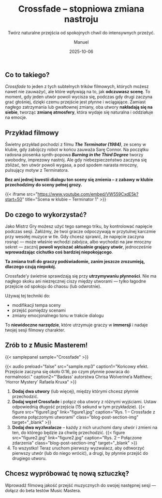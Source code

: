 ﻿---
title: "Crossfade – stopniowa zmiana nastroju"
subtitle: "Twórz naturalne przejścia od spokojnych chwil do intensywnych przeżyć."
date: 2025-10-06
author: "Manuel"
thumbnail: "en/blog/crossfade/thumbnail.jpg"
---

## Co to takiego?

*Crossfade* to jeden z tych subtelnych trików filmowych, których możesz nawet nie zauważyć, ale które wpływają na to, jak **odczuwasz scenę**. To moment, gdy jeden utwór powoli wycisza się, podczas gdy drugi zaczyna grać głośniej, dzięki czemu przejście jest płynne i wciągające. Zamiast nagłego zatrzymania lub gwałtownej zmiany, oba utwory **nakładają się na siebie**, tworząc **zmianę atmosfery**, która wydaje się naturalna i oddziałuje na emocje.

## Przykład filmowy

Świetny przykład pochodzi z filmu ***The Terminator (1984)***, ze sceny w klubie, gdy zabójczy robot w końcu zauważa Sarę Connor. Na początku radosna piosenka synth-popowa ***Burning in the Third Degree*** tworzy swobodny, imprezowy nastrój. Ale gdy niebezpieczeństwo zaczyna się zbliżać, ten utwór powoli wygasa, a pod spodem narasta mroczny, pulsujący motyw z Terminatora.  

**Bez ani jednej kwestii dialogu ton sceny się zmienia – z zabawy w klubie przechodzimy do sceny pełnej grozy.**

{{< iframe src="https://www.youtube.com/embed/VW559CxdE5k?start=50" title="Scena w klubie – Terminator 1" >}}

## Do czego to wykorzystać?

Jako Mistrz Gry możesz użyć tego samego triku, by kontrolować napięcie podczas sesji. Załóżmy, że twoi gracze odpoczywają w przytulnej karczmie przy wesołej muzyce w tle. Gdy chcesz sprawić, że napięcie zaczyna rosnąć — może właśnie wchodzi zabójca, albo wychodzi na jaw mroczny sekret — zacznij **powoli wyciszać aktualnie grający utwór**, jednocześnie **wprowadzając cichutko coś bardziej niepokojącego**.  

**Ta zmiana trafi do graczy podświadomie, zanim jeszcze zrozumieją, dlaczego czują niepokój.**

Crossfade’y świetnie sprawdzają się przy **utrzymywaniu płynności**. Nie ma nagłego skoku ani niezręcznej ciszy między utworami — tylko łagodne przejście od spokoju do chaosu (lub odwrotnie).  

Używaj tej techniki do:
- modifikacji tempa sceny  
- przejść pomiędzy scenami  
- zmiany emocjonalnego tonu w trakcie dialogu  

To **niewidoczne narzędzie**, które utrzymuje graczy w **immersji** i nadaje twojej sesji filmowy charakter.

## Zrób to z Music Masterem!

{{< samplepanel sample="Crossfade" >}}

{{< audio preload="false" src="sample.mp3" caption1="Końcowy efekt. Przejście zaczyna się około 0:16, po czym płynnie powraca do normalności." caption2="'Badass' autorstwa Chrisa Wolverine’a Matthew; 'Horror Mystery' Rafaela Kruxa" >}}

1. **Dodaj dwa utwory** (lub więcej), między którymi chcesz płynnie przechodzić.  
1. **Dodaj węzeł Crossfade** i połącz oba utwory z różnymi wyjściami. Ustaw odpowiednią długość przejścia (15 sekund w tym przykładzie). {{< figure src="figure1.jpg" link="figure1.jpg" caption="Rys. 1 – Crossfade z dwoma połączonymi utworami" class="blog-post-section-img" target="_blank" >}}  
1. **Dodaj dwa wyzlwalacze** – każdy z nich uruchomi dany utwór i zmieni na ten, do którego będzie za chwilę przechodzić. {{< figure src="figure2.jpg" link="figure2.jpg" caption="Rys. 2 – Połączone zdarzenia" class="blog-post-section-img" target="_blank" >}}  
1. To wszystko! Teraz uruchom pierwszy wyzwalacz, aby odtworzyć pierwszy utwór (lub do niego wrócić), a drugi, by płynnie przejść do drugiego utworu.

## Chcesz wypróbować tę nową sztuczkę?

Wprowadź filmową jakość przejść muzycznych do swojej następnej sesji — dołącz do beta testów Music Mastera.